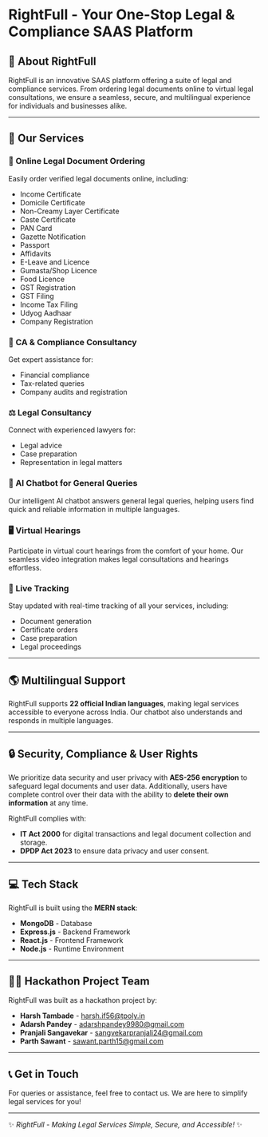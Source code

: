 # RightFull - Your One-Stop Legal & Compliance SAAS Platform

## 🌟 About RightFull
RightFull is an innovative SAAS platform offering a suite of legal and compliance services. From ordering legal documents online to virtual legal consultations, we ensure a seamless, secure, and multilingual experience for individuals and businesses alike.

---

## 🚀 Our Services

### **📜 Online Legal Document Ordering**
Easily order verified legal documents online, including:
- Income Certificate
- Domicile Certificate
- Non-Creamy Layer Certificate
- Caste Certificate
- PAN Card
- Gazette Notification
- Passport
- Affidavits
- E-Leave and Licence
- Gumasta/Shop Licence
- Food Licence
- GST Registration
- GST Filing
- Income Tax Filing
- Udyog Aadhaar
- Company Registration

### **💼 CA & Compliance Consultancy**
Get expert assistance for:
- Financial compliance
- Tax-related queries
- Company audits and registration

### **⚖️ Legal Consultancy**
Connect with experienced lawyers for:
- Legal advice
- Case preparation
- Representation in legal matters

### **🤖 AI Chatbot for General Queries**
Our intelligent AI chatbot answers general legal queries, helping users find quick and reliable information in multiple languages.

### **🖥️ Virtual Hearings**
Participate in virtual court hearings from the comfort of your home. Our seamless video integration makes legal consultations and hearings effortless.

### **📍 Live Tracking**
Stay updated with real-time tracking of all your services, including:
- Document generation
- Certificate orders
- Case preparation
- Legal proceedings

---

## 🌎 Multilingual Support
RightFull supports **22 official Indian languages**, making legal services accessible to everyone across India. Our chatbot also understands and responds in multiple languages.

---

## 🔒 Security, Compliance & User Rights
We prioritize data security and user privacy with **AES-256 encryption** to safeguard legal documents and user data. Additionally, users have complete control over their data with the ability to **delete their own information** at any time.

RightFull complies with:
- **IT Act 2000** for digital transactions and legal document collection and storage.
- **DPDP Act 2023** to ensure data privacy and user consent.

---

## 💻 Tech Stack
RightFull is built using the **MERN stack**:
- **MongoDB** - Database
- **Express.js** - Backend Framework
- **React.js** - Frontend Framework
- **Node.js** - Runtime Environment

---

## 👨‍💻 Hackathon Project Team
RightFull was built as a hackathon project by:
- **Harsh Tambade** - harsh.if56@tpoly.in
- **Adarsh Pandey** - adarshpandey9980@gmail.com
- **Pranjali Sangavekar** - sangvekarpranjali24@gmail.com
- **Parth Sawant** - sawant.parth15@gmail.com

---

## 📞 Get in Touch
For queries or assistance, feel free to contact us. We are here to simplify legal services for you!

---

✨ *RightFull - Making Legal Services Simple, Secure, and Accessible!* ✨

